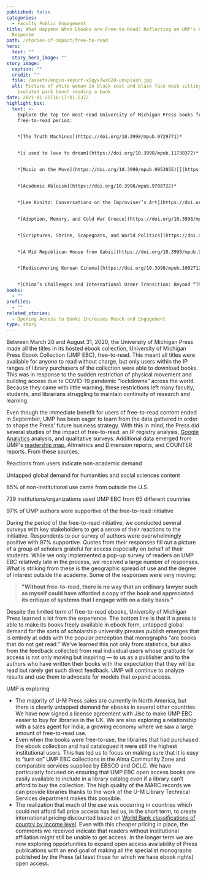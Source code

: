```yaml
---
published: false
categories:
  - Faculty Public Engagement
title: What Happens When Ebooks are Free-to-Read? Reflecting on UMP's COVID-19
  Response
path: /stories-of-impact/free-to-read
hero:
  text: ""
  story_hero_image: ""
story_image:
  caption: ""
  credit: ""
  file: /assets/engin-akyurt-x5qyx7ws628-unsplash.jpg
  alt: Picture of white woman in black coat and black face mask sitting on
    isolated park bench reading a book
date: 2021-01-25T16:17:01.537Z
highlight_box:
  text: >-
    Explore the top ten most-read University of Michigan Press books from the
    free-to-read period: 


    *[The Truth Machines](https://doi.org/10.3998/mpub.9729771)*


    *[i used to love to dream](https://doi.org/10.3998/mpub.11738372)*


    *[Music on the Move](https://doi.org/10.3998/mpub.9853855)[](https://doi.org/10.3998/mpub.9708722)*


    *[Academic Ableism](https://doi.org/10.3998/mpub.9708722)*


    *[Lee Konitz: Conversations on the Improviser’s Art](https://doi.org/10.3998/mpub.130264)*


    *[Adoption, Memory, and Cold War Greece](https://doi.org/10.3998/mpub.11333937)*


    *[Scriptures, Shrine, Scapegoats, and World Politics](https://doi.org/10.3998/mpub.11353856)*


    *[A Mid Republican House from Gabii](https://doi.org/10.3998/mpub.9231782)*


    *[Rediscovering Korean Cinema](https://doi.org/10.3998/mpub.10027126)*


    *[China’s Challenges and International Order Transition: Beyond “Thucydides’ Trap”](https://doi.org/10.3998/mpub.11353648)*
books:
  - ""
profiles:
  - ""
related_stories:
  - Opening Access to Books Increases Reach and Engagement
type: story
---
```

Between March 20 and August 31, 2020, the University of Michigan Press made all the titles in its hosted ebook collection, University of Michigan Press Ebook Collection (UMP EBC), free-to-read. This meant all titles were available for anyone to read without charge, but only users within the IP ranges of library purchasers of the collection were able to download books. This was in response to the sudden restriction of physical movement and building access due to COVID-19 pandemic “lockdowns” across the world. Because they came with little warning, these restrictions left many faculty, students, and librarians struggling to maintain continuity of research and learning. 

Even though the immediate benefit for users of free-to-read content ended in September, UMP has been eager to learn from the data  gathered in order to shape the Press' future business strategy. With this in mind, the Press did several studies of the impact of free-to-read: an IP registry analysis, [Google Analytics ](https://www.fulcrum.org/michigan/statistics?locale=en#analytics)analysis, and qualitative surveys. Additional data emerged from UMP's [readership map](https://www.fulcrum.org/michigan/statistics?locale=en), [](https://www.fulcrum.org/michigan/statistics?locale=en#analytics)Altmetrics and Dimension reports, and COUNTER reports. From these sources, 



Reactions from users indicate non-academic demand

Untapped global demand for humanities and social sciences content

85% of non-institutional use came from outside the U.S.

739 institutions/organizations used UMP EBC from 65 different countries

97% of UMP authors were supportive of the free-to-read initiative





During the period of the free-to-read initiative, we conducted several surveys with key stakeholders to get a sense of their reactions to the initiative. Respondents to our survey of authors were overwhelmingly positive with 97% supportive. Quotes from their responses fill out a picture of a group of scholars grateful for access especially on behalf of their students. While we only implemented a pop-up survey of readers on UMP EBC relatively late in the process, we received a large number of responses. What is striking from these is the geographic spread of use and the degree of interest outside the academy. Some of the responses were very moving:



> **"Without free-to-read, there is no way that an ordinary lawyer such as myself could have afforded a copy of the book and appreciated its critique of systems that I engage with on a daily basis."**



Despite the limited term of free-to-read ebooks, University of Michigan Press learned a lot from the experience. The bottom line is that if a press is able to make its books freely available in ebook form, untapped global demand for the sorts of scholarship university presses publish emerges that is entirely at odds with the popular perception that monographs “are books that do not get read.” We’ve learned this not only from statistics, but also from the feedback collected from real individual users whose gratitude for access is not only moving but inspiring — to us as a publisher and to the authors who have written their books with the expectation that they will be read but rarely get such direct feedback. UMP will continue to analyze results and use them to advocate for models that expand access.

UMP is exploring



* The majority of U-M Press sales are currently in North America, but there is clearly untapped demand for ebooks in several other countries. We have now signed a license agreement with Jisc to make UMP EBC easier to buy for libraries in the UK. We are also exploring a relationship with a sales agent for India, a growing economy where we saw a large amount of free-to-read use.
* Even when the books were free-to-use, the libraries that had purchased the ebook collection and had catalogued it were still the highest institutional users. This has led us to focus on making sure that it is easy to “turn on” UMP EBC collections in the Alma Community Zone and comparable services supplied by EBSCO and OCLC. We have particularly focused on ensuring that UMP EBC open access books are easily available to include in a library catalog even if a library can’t afford to buy the collection. The high quality of the MARC records we can provide libraries thanks to the work of the U-M Library Technical Services department makes this possible.
* The realization that much of the use was occurring in countries which could not afford full price access has led us, in the short term, to create international pricing discounted based on [World Bank classifications of country by income level](https://blogs.worldbank.org/opendata/new-world-bank-country-classifications-income-level-2020-2021). Even with this cheaper pricing in place, the comments we received indicate that readers without institutional affiliation might still be unable to get access. In the longer term we are now exploring opportunities to expand open access availability of Press publications with an end goal of making all the specialist monographs published by the Press (at least those for which we have ebook rights) open access.